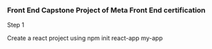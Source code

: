 ### Front End Capstone Project of Meta Front End certification

Step 1

Create a react project using  npm init react-app my-app


